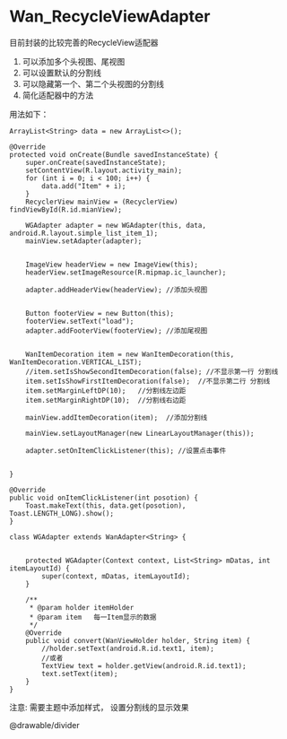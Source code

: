 # Wan_RecycleViewAdapter
目前封装的比较完善的RecycleView适配器

1.  可以添加多个头视图、尾视图
2.  可以设置默认的分割线
3.  可以隐藏第一个、第二个头视图的分割线
4.  简化适配器中的方法


用法如下：

    ArrayList<String> data = new ArrayList<>();

    @Override
    protected void onCreate(Bundle savedInstanceState) {
        super.onCreate(savedInstanceState);
        setContentView(R.layout.activity_main);
        for (int i = 0; i < 100; i++) {
            data.add("Item" + i);
        }
        RecyclerView mainView = (RecyclerView) findViewById(R.id.mianView);

        WGAdapter adapter = new WGAdapter(this, data, android.R.layout.simple_list_item_1);
        mainView.setAdapter(adapter);


        ImageView headerView = new ImageView(this);
        headerView.setImageResource(R.mipmap.ic_launcher);

        adapter.addHeaderView(headerView); //添加头视图


        Button footerView = new Button(this);
        footerView.setText("load");
        adapter.addFooterView(footerView); //添加尾视图


        WanItemDecoration item = new WanItemDecoration(this, WanItemDecoration.VERTICAL_LIST);
        //item.setIsShowSecondItemDecoration(false); //不显示第一行 分割线
        item.setIsShowFirstItemDecoration(false);  //不显示第二行 分割线
        item.setMarginLeftDP(10);   //分割线左边距
        item.setMarginRightDP(10);  //分割线右边距

        mainView.addItemDecoration(item);  //添加分割线

        mainView.setLayoutManager(new LinearLayoutManager(this));

        adapter.setOnItemClickListener(this); //设置点击事件


    }

    @Override
    public void onItemClickListener(int posotion) {
        Toast.makeText(this, data.get(posotion), Toast.LENGTH_LONG).show();
    }

    class WGAdapter extends WanAdapter<String> {


        protected WGAdapter(Context context, List<String> mDatas, int itemLayoutId) {
            super(context, mDatas, itemLayoutId);
        }

        /**
         * @param holder itemHolder
         * @param item   每一Item显示的数据
         */
        @Override
        public void convert(WanViewHolder holder, String item) {
            //holder.setText(android.R.id.text1, item);
            //或者
            TextView text = holder.getView(android.R.id.text1);
            text.setText(item);
        }
    }


注意: 需要主题中添加样式，  设置分割线的显示效果

   <!-- 分割线的样式有这里定义。  一般都是Drawable -->
   <item name="android:listDivider">@drawable/divider</item>
